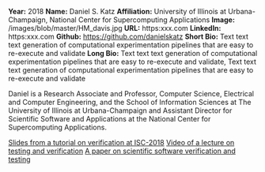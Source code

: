**Year:** 2018
**Name:** Daniel S. Katz
**Affiliation:** University of Illinois at Urbana-Champaign, National Center for Supercomputing Applications
**Image:** /images/blob/master/HM_davis.jpg
**URL:** https:xxx.com
**LinkedIn:** https:xxx.com
**Github:** https://github.com/danielskatz
**Short Bio:** Text text text generation of computational experimentation pipelines that are easy to re-execute and validate
**Long Bio:** Text text text generation of computational experimentation pipelines that are easy to re-execute and validate, Text text text generation of computational experimentation pipelines that are easy to re-execute and validate

Daniel is a Research Associate and Professor, Computer Science, Electrical and Computer Engineering, and the School of Information Sciences at The University of Illinois at Urbana-Champaign and Assistant Director for Scientific Software and Applications at the National Center for Supercomputing Applications.

<a href="https://figshare.com/articles/Testing_of_HPC_Scientific_Software-_Part_1/6453017" class="link-row">Slides from a tutorial on verification at ISC-2018</a>
<a href="https://www.youtube.com/watch?v=c3bXqkBgxuI&index=6&list=PLGj2a3KTwhRaRHLBOsXfw_SegaYiDlgiw" class="link-row">Video of a lecture on testing and verification</a>
<a href="https://onlinelibrary.wiley.com/doi/abs/10.1002/spe.2220" class="link-row">A paper on scientific software verification and testing</a>
